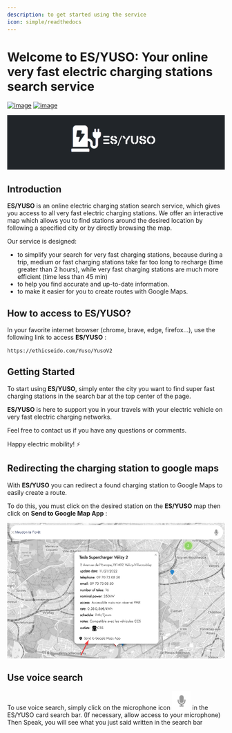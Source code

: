 ```yaml
---
description: to get started using the service
icon: simple/readthedocs
---
```

# Welcome to ES/YUSO: Your online very fast electric charging stations search service

[![image](https://img.shields.io/badge/version-2.2-blue)](changelog.md)
[![image](https://img.shields.io/badge/.NET-5C2D91?logo=.net&logoColor=white)](https://learn.microsoft.com/dotnet/)

[![logo](assets/background_es-yuso-logo-v1.png)](https://ethicseido.com/Yuso/YusoV2)


## **Introduction**

__ES/YUSO__ is an online electric charging station search service, which gives you access to all very fast electric charging stations. We offer an interactive map which allows you to find stations around the desired location by following a specified city or by directly browsing the map.

Our service is designed:

- to simplify your search for very fast charging stations, because during a trip, medium or fast charging stations take far too long to recharge (time greater than 2 hours), while very fast charging stations are much more efficient (time less than 45 min)
- to help you find accurate and up-to-date information.
- to make it easier for you to create routes with Google Maps.

## **How to access to ES/YUSO?**

In your favorite internet browser (chrome, brave, edge, firefox...), use the following link to access __ES/YUSO__ :

```
https://ethicseido.com/Yuso/YusoV2
```

## **Getting Started**

To start using __ES/YUSO__, simply enter the city you want to find super fast charging stations in the search bar at the top center of the page.

__ES/YUSO__ is here to support you in your travels with your electric vehicle on very fast electric charging networks.

Feel free to contact us if you have any questions or comments. 

Happy electric mobility! ⚡

## **Redirecting the charging station to google maps**

With __ES/YUSO__ you can redirect a found charging station to Google Maps to easily create a route.

To do this, you must click on the desired station on the __ES/YUSO__ map then click on **Send to Google Map App** :

[![searchsample](assets/YRAJF6td5W.png)](https://ethicseido.com/Yuso/YusoV2)

## **Use voice search**

To use voice search, simply click on the microphone icon [![voicesearchsample](assets/MCwA098x96.png)](https://ethicseido.com/Yuso/YusoV2) in the ES/YUSO card search bar. (If necessary, allow access to your microphone) Then Speak, you will see what you just said written in the search bar
